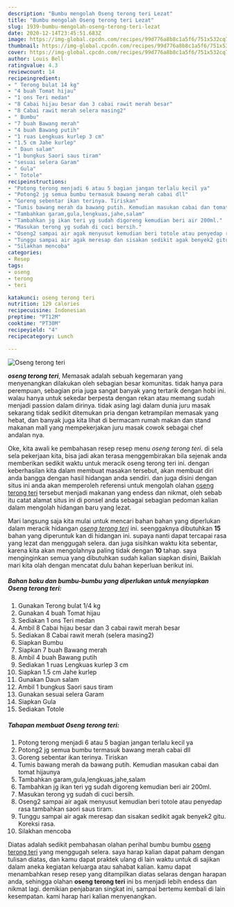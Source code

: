 ```yaml
---
description: "Bumbu mengolah Oseng terong teri Lezat"
title: "Bumbu mengolah Oseng terong teri Lezat"
slug: 1939-bumbu-mengolah-oseng-terong-teri-lezat
date: 2020-12-14T23:45:51.683Z
image: https://img-global.cpcdn.com/recipes/99d776a8b8c1a5f6/751x532cq70/oseng-terong-teri-foto-resep-utama.jpg
thumbnail: https://img-global.cpcdn.com/recipes/99d776a8b8c1a5f6/751x532cq70/oseng-terong-teri-foto-resep-utama.jpg
cover: https://img-global.cpcdn.com/recipes/99d776a8b8c1a5f6/751x532cq70/oseng-terong-teri-foto-resep-utama.jpg
author: Louis Bell
ratingvalue: 4.3
reviewcount: 14
recipeingredient:
- " Terong bulat 14 kg"
- "4 buah Tomat hijau"
- "1 ons Teri medan"
- "8 Cabai hijau besar dan 3 cabai rawit merah besar"
- "8 Cabai rawit merah selera masing2"
- " Bumbu"
- "7 buah Bawang merah"
- "4 buah Bawang putih"
- "1 ruas Lengkuas kurlep 3 cm"
- "1.5 cm Jahe kurlep"
- " Daun salam"
- "1 bungkus Saori saus tiram"
- "sesuai selera Garam"
- " Gula"
- " Totole"
recipeinstructions:
- "Potong terong menjadi 6 atau 5 bagian jangan terlalu kecil ya"
- "Potong2 jg semua bumbu termasuk bawang merah cabai dll"
- "Goreng sebentar ikan terinya. Tiriskan"
- "Tumis bawang merah da bawang putih. Kemudian masukan cabai dan tomat hijaunya"
- "Tambahkan garam,gula,lengkuas,jahe,salam"
- "Tambahkan jg ikan teri yg sudah digoreng kemudian beri air 200ml."
- "Masukan terong yg sudah di cuci bersih."
- "Oseng2 sampai air agak menyusut kemudian beri totole atau penyedap rasa tambahkan saori saus tiram."
- "Tunggu sampai air agak meresap dan sisakan sedikit agak benyek2 gitu. Koreksi rasa."
- "Silakhan mencoba"
categories:
- Resep
tags:
- oseng
- terong
- teri

katakunci: oseng terong teri 
nutrition: 129 calories
recipecuisine: Indonesian
preptime: "PT12M"
cooktime: "PT30M"
recipeyield: "4"
recipecategory: Lunch

---
```



![Oseng terong teri](https://img-global.cpcdn.com/recipes/99d776a8b8c1a5f6/751x532cq70/oseng-terong-teri-foto-resep-utama.jpg)

<b><i>oseng terong teri</i></b>, Memasak adalah sebuah kegemaran yang menyenangkan dilakukan oleh sebagian besar komunitas. tidak hanya para perempuan, sebagian pria juga sangat banyak yang tertarik dengan hobi ini. walau hanya untuk sekedar berpesta dengan rekan atau memang sudah menjadi passion dalam dirinya. tidak asing lagi dalam dunia juru masak sekarang tidak sedikit ditemukan pria dengan ketrampilan memasak yang hebat, dan banyak juga kita lihat di bermacam rumah makan dan stand makanan mall yang mempekerjakan juru masak cowok sebagai chef andalan nya.

Oke, kita awali ke pembahasan resep resep menu <i>oseng terong teri</i>. di sela sela pekerjaan kita, bisa jadi akan terasa menggembirakan bila sejenak anda memberikan sedikit waktu untuk meracik oseng terong teri ini. dengan keberhasilan kita dalam membuat masakan tersebut, akan membuat diri anda bangga dengan hasil hidangan anda sendiri. dan juga disini dengan situs ini anda akan memperoleh referensi untuk mengolah olahan <u>oseng terong teri</u> tersebut menjadi makanan yang endess dan nikmat, oleh sebab itu catat alamat situs ini di ponsel anda sebagai sebagian pedoman kalian dalam mengolah hidangan baru yang lezat.




Mari langsung saja kita mulai untuk mencari bahan bahan yang diperlukan dalam meracik hidangan <u><i>oseng terong teri</i></u> ini. seenggaknya dibutuhkan <b>15</b> bahan yang diperuntuk kan di hidangan ini. supaya nanti dapat tercapai rasa yang lezat dan menggugah selera. dan juga sisihkan waktu kita sebentar, karena kita akan mengolahnya paling tidak dengan <b>10</b> tahap. saya menginginkan semua yang dibutuhkan sudah kalian siapkan disini, Baiklah mari kita olah dengan mencatat dulu bahan keperluan berikut ini.

<!--inarticleads1-->

##### Bahan baku dan bumbu-bumbu yang diperlukan untuk menyiapkan Oseng terong teri:

1. Gunakan  Terong bulat 1/4 kg
1. Gunakan 4 buah Tomat hijau
1. Sediakan 1 ons Teri medan
1. Ambil 8 Cabai hijau besar dan 3 cabai rawit merah besar
1. Sediakan 8 Cabai rawit merah (selera masing2)
1. Siapkan  Bumbu
1. Siapkan 7 buah Bawang merah
1. Ambil 4 buah Bawang putih
1. Sediakan 1 ruas Lengkuas kurlep 3 cm
1. Siapkan 1.5 cm Jahe kurlep
1. Gunakan  Daun salam
1. Ambil 1 bungkus Saori saus tiram
1. Gunakan sesuai selera Garam
1. Siapkan  Gula
1. Sediakan  Totole




<!--inarticleads2-->

##### Tahapan membuat Oseng terong teri:

1. Potong terong menjadi 6 atau 5 bagian jangan terlalu kecil ya
1. Potong2 jg semua bumbu termasuk bawang merah cabai dll
1. Goreng sebentar ikan terinya. Tiriskan
1. Tumis bawang merah da bawang putih. Kemudian masukan cabai dan tomat hijaunya
1. Tambahkan garam,gula,lengkuas,jahe,salam
1. Tambahkan jg ikan teri yg sudah digoreng kemudian beri air 200ml.
1. Masukan terong yg sudah di cuci bersih.
1. Oseng2 sampai air agak menyusut kemudian beri totole atau penyedap rasa tambahkan saori saus tiram.
1. Tunggu sampai air agak meresap dan sisakan sedikit agak benyek2 gitu. Koreksi rasa.
1. Silakhan mencoba




Diatas adalah sedikit pembahasan olahan perihal bumbu bumbu <u>oseng terong teri</u> yang menggugah selera. saya harap kalian dapat paham dengan tulisan diatas, dan kamu dapat praktek ulang di lain waktu untuk di sajikan dalam aneka kegiatan keluarga atau sahabat kalian. kamu dapat menambahkan resep resep yang ditampilkan diatas selaras dengan harapan anda, sehingga olahan <b>oseng terong teri</b> ini bs menjadi lebih endess dan nikmat lagi. demikian penjabaran singkat ini, sampai bertemu kembali di lain kesempatan. kami harap hari kalian menyenangkan.

